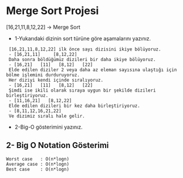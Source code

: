 # Merge Sort Projesi
 [16,21,11,8,12,22] -> Merge Sort

- 1-Yukarıdaki dizinin sort türüne göre aşamalarını yazınız.

```
 [16,21,11,8,12,22] ilk önce sayı dizisini ikiye bölüyoruz.
 - [16,21,11]     [8,12,22]
 Daha sonra böldüğümüz dizileri bir daha ikiye bölüyoruz.
 - [16,21]   [11]   [8,12]   [22]
 Elde edilen diziler 2 veya daha az eleman sayısına ulaştığı için bölme işlemini durduruyoruz.
 Her diziyi kendi içinde sıralıyoruz.
 - [16,21]   [11]   [8,12]   [22]
 Şimdi ise ikili olarak sıraya uygun bir şekilde dizileri birleştiriyoruz.
 - [11,16,21]   [8,12,22]
 Elde edilen dizileri bir kez daha birleştiriyoruz.
 - [8,11,12,16,21,22]
 Ve dizimiz sıralı hale gelir.
 ```

- 2-Big-O gösterimini yazınız.
 
 
 
 ## 2- Big O Notation Gösterimi
 ```
 Worst case   : O(n*logn)
 Average case : O(n*logn)
 Best case    : O(n*logn)
 ```
 
 
